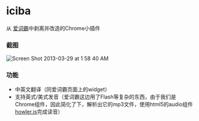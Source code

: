 iciba
=====

从 [爱词霸](http://www.iciba.com/http://www.iciba.com/)中剥离并改造的Chrome小插件

### 截图
![Screen Shot 2013-03-29 at 1 58 40 AM](https://f.cloud.github.com/assets/499870/314684/89c0a78e-97d1-11e2-81fa-a76a55bebc11.png)

### 功能

- 中英文翻译（同爱词霸页面上的widget）
- 支持英式/美式发音（爱词霸这边用了Flash等复杂的东西，由于我们是Chrome组件，因此简化了下，解析出它的mp3文件，使用html5的audio组件[howler.js](https://github.com/goldfire/howler.js)完成读音）

